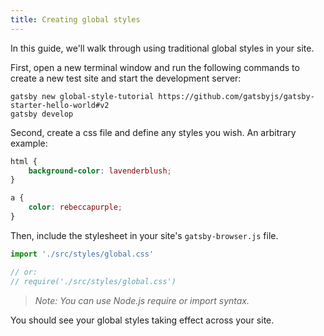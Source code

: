 ```yaml
---
title: Creating global styles
---
```


In this guide, we'll walk through using traditional global styles in your site.

First, open a new terminal window and run the following commands to create a new test site and start the development server:

```shell
gatsby new global-style-tutorial https://github.com/gatsbyjs/gatsby-starter-hello-world#v2
gatsby develop
```

Second, create a css file and define any styles you wish. An arbitrary example:

```css
html {
    background-color: lavenderblush;
}

a {
    color: rebeccapurple;
}
```

Then, include the stylesheet in your site's `gatsby-browser.js` file.

```javascript
import './src/styles/global.css'

// or:
// require('./src/styles/global.css')
```

> _Note: You can use Node.js require or import syntax._

You should see your global styles taking effect across your site.
